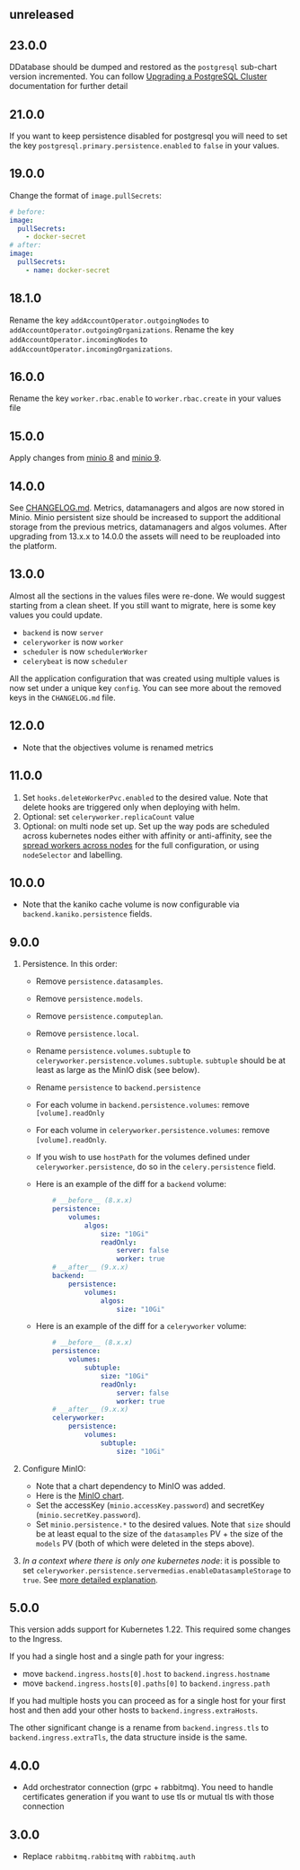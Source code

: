 ## unreleased

## 23.0.0

DDatabase should be dumped and restored as the `postgresql` sub-chart version incremented. You can follow [Upgrading a PostgreSQL Cluster](https://www.postgresql.org/docs/16/upgrading.html) documentation for further detail

## 21.0.0

If you want to keep persistence disabled for postgresql you will need to set the key `postgresql.primary.persistence.enabled` to `false` in your values.

## 19.0.0

Change the format of `image.pullSecrets`:
```yaml
# before:
image:
  pullSecrets:
    - docker-secret
# after:
image:
  pullSecrets:
    - name: docker-secret
```

## 18.1.0

Rename the key `addAccountOperator.outgoingNodes` to `addAccountOperator.outgoingOrganizations`.
Rename the key `addAccountOperator.incomingNodes` to `addAccountOperator.incomingOrganizations`.

## 16.0.0

Rename the key `worker.rbac.enable` to `worker.rbac.create` in your values file

## 15.0.0

Apply changes from [minio 8](https://github.com/bitnami/charts/tree/master/bitnami/minio#to-800) and [minio 9](https://github.com/bitnami/charts/tree/master/bitnami/minio#to-900).

## 14.0.0

See [CHANGELOG.md](./CHANGELOG.md#14.0.0).
Metrics, datamanagers and algos are now stored in Minio.
Minio persistent size should be increased to support the additional storage from the previous metrics, datamanagers and algos volumes.
After upgrading from 13.x.x to 14.0.0 the assets will need to be reuploaded into the platform.

## 13.0.0

Almost all the sections in the values files were re-done.
We would suggest starting from a clean sheet. If you still want to migrate, here is some key values you could update.

- `backend` is now `server`
- `celeryworker` is now `worker`
- `scheduler` is now `schedulerWorker`
- `celerybeat` is now `scheduler`

All the application configuration that was created using multiple values is now set under a unique key `config`. You can see more about the removed keys in the `CHANGELOG.md` file.
## 12.0.0
- Note that the objectives volume is renamed metrics

## 11.0.0

1. Set `hooks.deleteWorkerPvc.enabled` to the desired value. Note that delete hooks are triggered only when deploying with helm.
2. Optional: set `celeryworker.replicaCount` value
3. Optional: on multi node set up. Set up the way pods are scheduled across kubernetes nodes either with affinity or anti-affinity, see the [spread workers across nodes](../../values/spread-workers.yaml) for the full configuration, or using `nodeSelector` and labelling.

## 10.0.0
- Note that the kaniko cache volume is now configurable via `backend.kaniko.persistence` fields.

## 9.0.0

1. Persistence. In this order:
    - Remove `persistence.datasamples`.
    - Remove `persistence.models`.
    - Remove `persistence.computeplan`.
    - Remove `persistence.local`.
    - Rename `persistence.volumes.subtuple` to `celeryworker.persistence.volumes.subtuple`. `subtuple` should be at least as large as the MinIO disk (see below).
    - Rename `persistence` to `backend.persistence`
    - For each volume in `backend.persistence.volumes`: remove `[volume].readOnly`
    - For each volume in `celeryworker.persistence.volumes`: remove `[volume].readOnly`.
    - If you wish to use `hostPath` for the volumes defined under `celeryworker.persistence`, do so in the `celery.persistence` field.

    - Here is an example of the diff for a `backend` volume:
        ```yaml
            # __before__ (8.x.x)
            persistence:
                volumes:
                    algos:
                        size: "10Gi"
                        readOnly:
                            server: false
                            worker: true
            # __after__ (9.x.x)
            backend:
                persistence:
                    volumes:
                        algos:
                            size: "10Gi"
        ```
    - Here is an example of the diff for a `celeryworker` volume:
        ```yaml
            # __before__ (8.x.x)
            persistence:
                volumes:
                    subtuple:
                        size: "10Gi"
                        readOnly:
                            server: false
                            worker: true
            # __after__ (9.x.x)
            celeryworker:
                persistence:
                    volumes:
                        subtuple:
                            size: "10Gi"
        ```

2. Configure MinIO:
    - Note that a chart dependency to MinIO was added.
    - Here is the [MinIO chart](https://github.com/bitnami/charts/tree/master/bitnami/minio#persistence-parameters).
    - Set the accessKey (`minio.accessKey.password`) and secretKey (`minio.secretKey.password`).
    - Set `minio.persistence.*` to the desired values. Note that `size` should be at least equal to the size of the `datasamples` PV + the size of the `models` PV (both of which were deleted in the steps above).

3. _In a context where there is only one kubernetes node_: it is possible to set `celeryworker.persistence.servermedias.enableDatasampleStorage` to `true`. See [more detailed explanation](./README.md#datasample-storage).


## 5.0.0

This version adds support for Kubernetes 1.22. This required some changes to the Ingress.

If you had a single host and a single path for your ingress:
- move `backend.ingress.hosts[0].host` to `backend.ingress.hostname`
- move `backend.ingress.hosts[0].paths[0]` to `backend.ingress.path`

If you had multiple hosts you can proceed as for a single host for your first host and then add your other hosts to `backend.ingress.extraHosts`.

The other significant change is a rename from `backend.ingress.tls` to `backend.ingress.extraTls`, the data structure inside is the same.


## 4.0.0

 - Add orchestrator connection (grpc + rabbitmq). You need to handle certificates generation if you want to use tls or mutual tls with those connection


## 3.0.0

- Replace `rabbitmq.rabbitmq` with `rabbitmq.auth`
